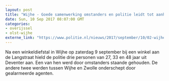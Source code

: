 ```yaml
---
layout: post
title: "Wijhe - Goede samenwerking omstanders en politie leidt tot aanhouding drie winkeldieven"
date: Sun, 10 Sep 2017 08:07:00 GMT
categories: 
- overijssel 
- olst-wijhe 
externe_link: "https://www.politie.nl/nieuws/2017/september/10/02-wijhe-drie-aanhoudingen-winkeldieven.html"
---
```


Na een winkeldiefstal in Wijhe op zaterdag 9 september bij een winkel aan de Langstraat hield de politie drie personen van 27, 33 en 48 jaar uit Deventer aan. Een van hen werd door omstanders staande gehouden. De andere twee werden tussen Wijhe en Zwolle onderschept door gealarmeerde agenten.
